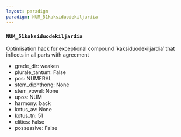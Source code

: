 ```yaml
---
layout: paradigm
paradigm: NUM_51kaksiduodekiljardia
---
```

### ` NUM_51kaksiduodekiljardia `

Optimisation hack for exceptional compound ’kaksiduodekiljardia’ that inflects in all parts with agreement
* grade_dir: weaken
* plurale_tantum: False
* pos: NUMERAL
* stem_diphthong: None
* stem_vowel: None
* upos: NUM
* harmony: back
* kotus_av: None
* kotus_tn: 51
* clitics: False
* possessive: False
